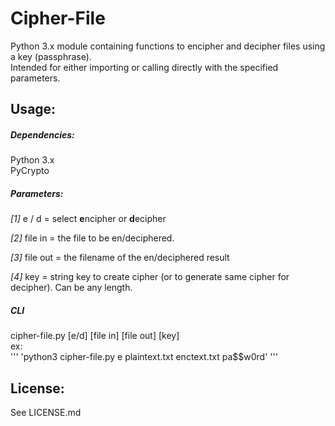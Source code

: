 # Cipher-File

Python 3.x module containing functions to encipher and decipher files using a key (passphrase).<br />
Intended for either importing or calling directly with the specified parameters.

## Usage:


##### Dependencies:
 
Python 3.x<br />
PyCrypto

##### Parameters:

*[1]*  e / d = select **e**ncipher or **d**ecipher

*[2]*  file in = the file to be en/deciphered.

*[3]*  file out = the filename of the en/deciphered result

*[4]*  key = string key to create cipher (or to generate same cipher for decipher). Can be any length.
 
 
##### CLI

cipher-file.py [e/d] [file in] [file out] [key]<br />
ex:<br />
'''
 'python3 cipher-file.py e plaintext.txt enctext.txt pa$$w0rd'
'''

## License:

  See LICENSE.md